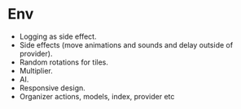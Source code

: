 # Env

* Logging as side effect.
* Side effects (move animations and sounds and delay outside of provider).
* Random rotations for tiles.
* Multiplier.
* AI.
* Responsive design.
* Organizer actions, models, index, provider etc
